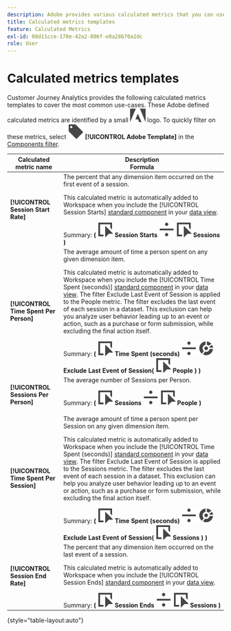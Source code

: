 ```yaml
---
description: Adobe provides various calculated metrics that you can use. This page lists those metrics and their intended uses.
title: Calculated metrics templates
feature: Calculated Metrics
exl-id: 08d11cce-170e-42a2-806f-e0a28b70a2dc
role: User
---
```

# Calculated metrics templates

Customer Journey Analytics provides the following calculated metrics templates to cover the most common use-cases. These Adobe defined calculated metrics are identified by a small ![AdobeLogoSmall](/help/assets/icons/AdobeLogoSmall.svg) logo. To quickly filter on these metrics, select ![Label](/help/assets/icons/Label.svg) **[!UICONTROL Adobe Template]** in the [Components filter](/help/components/overview.md#filter).

| Calculated metric name | Description<br/>Formula |
|---------|----------|
| **[!UICONTROL Session Start Rate]** | The percent that any dimension item occurred on the first event of a session.<p>This calculated metric is automatically added to Workspace when you include the [!UICONTROL Session Starts] [standard component](/help/data-views/component-reference.md) in your [data view](/help/data-views/create-dataview.md).</p>Summary: **(** ![Event](/help/assets/icons/Event.svg) **Session Starts** ![Divide](/help/assets/icons/Divide.svg) ![Event](/help/assets/icons/Event.svg) **Sessions** **)** | 
| **[!UICONTROL Time Spent Per Person]** | The average amount of time a person spent on any given dimension item.<p>This calculated metric is automatically added to Workspace when you include the [!UICONTROL Time Spent (seconds)] [standard component](/help/data-views/component-reference.md) in your [data view](/help/data-views/create-dataview.md). The filter Exclude Last Event of Session is applied to the People metric. The filter excludes the last event of each session in a dataset. This exclusion can help you analyze user behavior leading up to an event or action, such as a purchase or form submission, while excluding the final action itself.</p>Summary: **(** ![Event](/help/assets/icons/Event.svg) **Time Spent (seconds)** ![Divide](/help/assets/icons/Divide.svg) ![Segmentation](/help/assets/icons/Segmentation.svg) **Exclude Last Event of Session(** ![Event](/help/assets/icons/Event.svg) **People ) )** |
| **[!UICONTROL Sessions Per Person]** | The average number of Sessions per Person.<p>Summary: **(** ![Event](/help/assets/icons/Event.svg) **Sessions** ![Divide](/help/assets/icons/Divide.svg) ![Event](/help/assets/icons/Event.svg) **People** **)** |
| **[!UICONTROL Time Spent Per Session]** | The average amount of time a person spent per Session on any given dimension item.<p>This calculated metric is automatically added to Workspace when you include the [!UICONTROL Time Spent (seconds)] [standard component](/help/data-views/component-reference.md) in your [data view](/help/data-views/create-dataview.md). The filter Exclude Last Event of Session is applied to the Sessions metric. The filter excludes the last event of each session in a dataset. This exclusion can help you analyze user behavior leading up to an event or action, such as a purchase or form submission, while excluding the final action itself.</p>Summary: **(** ![Event](/help/assets/icons/Event.svg) **Time Spent (seconds)** ![Divide](/help/assets/icons/Divide.svg) ![Segmentation](/help/assets/icons/Segmentation.svg) **Exclude Last Event of Session(** ![Event](/help/assets/icons/Event.svg) **Sessions ) )** |
| **[!UICONTROL Session End Rate]** | The percent that any dimension item occurred on the last event of a session. <p>This calculated metric is automatically added to Workspace when you include the [!UICONTROL Session Ends] [standard component](/help/data-views/component-reference.md) in your [data view](/help/data-views/create-dataview.md).</p>Summary: **(** ![Event](/help/assets/icons/Event.svg) **Session Ends** ![Divide](/help/assets/icons/Divide.svg) ![Event](/help/assets/icons/Event.svg) **Sessions** **)** |

{style="table-layout:auto"}
